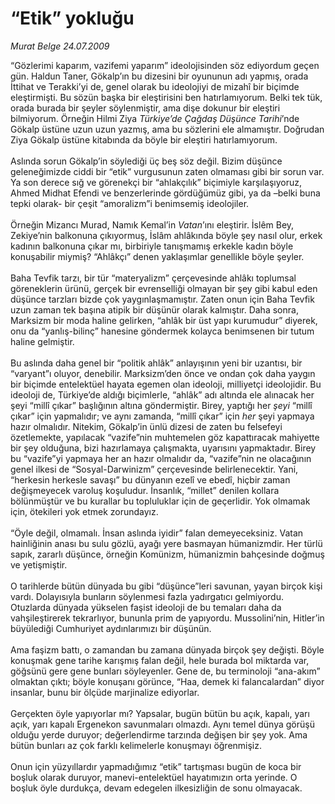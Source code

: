 # “Etik” yokluğu

*Murat Belge 24.07.2009*

<div class="taraf_structure_2col_1zq">
<div class="margen_n">



 <p>“Gözlerimi kaparım, vazifemi yaparım” ideolojisinden söz ediyordum geçen gün. Haldun Taner, Gökalp’ın bu dizesini bir oyununun adı yapmış, orada İttihat ve Terakki’yi de, genel olarak bu ideolojiyi de mizahî bir biçimde eleştirmişti. Bu sözün başka bir eleştirisini ben hatırlamıyorum. Belki tek tük, orada burada bir şeyler söylenmiştir, ama dişe dokunur bir eleştiri bilmiyorum. Örneğin Hilmi Ziya <i>Türkiye’de Çağdaş Düşünce Tarihi</i>’nde Gökalp üstüne uzun uzun yazmış, ama bu sözlerini ele almamıştır. Doğrudan Ziya Gökalp üstüne kitabında da böyle bir eleştiri hatırlamıyorum.<br/><br/>Aslında sorun Gökalp’in söylediği üç beş söz değil. Bizim düşünce geleneğimizde ciddi bir “etik” vurgusunun zaten olmaması gibi bir sorun var. Ya son derece sığ ve görenekçi bir “ahlakçılık” biçimiyle karşılaşıyoruz, Ahmed Midhat Efendi ve benzerlerinde gördüğümüz gibi, ya da –belki buna tepki olarak- bir çeşit “amoralizm”i benimsemiş ideolojiler. <br/><br/>Örneğin Mizancı Murad, Namık Kemal’in <i>Vatan</i>’ını eleştirir. İslêm Bey, Zekiye’nin balkonuna çıkıyormuş, İslâm ahlâkında böyle şey nasıl olur, erkek kadının balkonuna çıkar mı, birbiriyle tanışmamış erkekle kadın böyle konuşabilir miymiş? “Ahlâkçı” denen yaklaşımlar genellikle böyle şeyler. <br/><br/>Baha Tevfik tarzı, bir tür “materyalizm” çerçevesinde ahlâkı toplumsal göreneklerin ürünü, gerçek bir evrenselliği olmayan bir şey gibi kabul eden düşünce tarzları bizde çok yaygınlaşmamıştır. Zaten onun için Baha Tevfik uzun zaman tek başına atipik bir düşünür olarak kalmıştır. Daha sonra, Marksizm bir moda haline gelirken, “ahlâk bir üst yapı kurumudur” diyerek, onu da “yanlış-bilinç” hanesine göndermek kolayca benimsenen bir tutum haline gelmiştir. <br/><br/>Bu aslında daha genel bir “politik ahlâk” anlayışının yeni bir uzantısı, bir “varyant”ı oluyor, denebilir. Marksizm’den önce ve ondan çok daha yaygın bir biçimde entelektüel hayata egemen olan ideoloji, milliyetçi ideolojidir. Bu ideoloji de, Türkiye’de aldığı biçimlerle, “ahlâk” adı altında ele alınacak her şeyi “millî çıkar” başlığının altına göndermiştir. Birey, yaptığı her <i>şeyi</i> “millî çıkar” için yapmalıdır; ve aynı zamanda, “millî çıkar” için <i>her</i> şeyi yapmaya hazır olmalıdır. Nitekim, Gökalp’in ünlü dizesi de zaten bu felsefeyi özetlemekte, yapılacak “vazife”nin muhtemelen göz kapattıracak mahiyette bir şey olduğuna, bizi hazırlamaya çalışmakta, uyarısını yapmaktadır. Birey bu “vazife”yi yapmaya her an hazır olmalıdır da, “vazife”nin ne olacağının genel ilkesi de “Sosyal-Darwinizm” çerçevesinde belirlenecektir. Yani, “herkesin herkesle savaşı” bu dünyanın ezelî ve ebedî, hiçbir zaman değişmeyecek varoluş koşuludur. İnsanlık, “millet” denilen kollara bölünmüştür ve bu kurallar bu topluluklar için de geçerlidir. Yok olmamak için, ötekileri yok etmek zorundayız. <br/><br/>“Öyle değil, olmamalı. İnsan aslında iyidir” falan demeyeceksiniz. Vatan hainliğinin anası bu sulu gözlü, ayağı yere basmayan hümanizmdir. Her türlü sapık, zararlı düşünce, örneğin Komünizm, hümanizmin bahçesinde doğmuş ve yetişmiştir. <br/><br/>O tarihlerde bütün dünyada bu gibi “düşünce”leri savunan, yayan birçok kişi vardı. Dolayısıyla bunların söylenmesi fazla yadırgatıcı gelmiyordu. Otuzlarda dünyada yükselen faşist ideoloji de bu temaları daha da vahşileştirerek tekrarlıyor, bununla prim de yapıyordu. Mussolini’nin, Hitler’in büyülediği Cumhuriyet aydınlarımızı bir düşünün.<br/><br/>Ama faşizm battı, o zamandan bu zamana dünyada birçok şey değişti. Böyle konuşmak gene tarihe karışmış falan değil, hele burada bol miktarda var, göğsünü gere gene bunları söyleyenler. Gene de, bu terminoloji “ana-akım” olmaktan çıktı; böyle konuşanı görünce, “Haa, demek ki falancalardan” diyor insanlar, bunu bir ölçüde marjinalize ediyorlar. <br/><br/>Gerçekten öyle yapıyorlar mı? Yapsalar, bugün bütün bu açık, kapalı, yarı açık, yarı kapalı Ergenekon savunmaları olmazdı. Aynı temel dünya görüşü olduğu yerde duruyor; değerlendirme tarzında değişen bir şey yok. Ama bütün bunları az çok farklı kelimelerle konuşmayı öğrenmişiz. <br/><br/>Onun için yüzyıllardır yapmadığımız “etik” tartışması bugün de koca bir boşluk olarak duruyor, manevi-entelektüel hayatımızın orta yerinde. O boşluk öyle durdukça, devam edegelen ilkesizliğin de sonu olmayacak.</p>
<br/>
<br/>
<br/>



<br/>


<div id="taraf_not">
</div>

</div>


</div>
